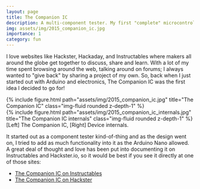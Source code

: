 ```yaml
---
layout: page
title: The Companion IC
description: A multi-component tester. My first "complete" microcontroller project!
img: assets/img/2015_companion_ic.jpg
importance: 1
category: fun
---
```


I love websites like Hackster, Hackaday, and Instructables where makers all around the globe get together to discuss, share and learn. With a lot of my time spent browsing around the web, talking around on forums; I always wanted to "give back" by sharing a project of my own. So, back when I just started out with Arduino and electronics, The Companion IC was the first idea I decided to go for!


<div class="row">
    <div class="col-sm mt-3 mt-md-0">
        {% include figure.html path="assets/img/2015_companion_ic.jpg" title="The Companion IC" class="img-fluid rounded z-depth-1" %}
    </div>
    <div class="col-sm mt-3 mt-md-0">
        {% include figure.html path="assets/img/2015_companion_ic_internals.jpg" title="The Companion IC internals" class="img-fluid rounded z-depth-1" %}
    </div>
</div>
<div class="caption">
    [Left] The Companion IC, [Right] Device internals.
</div>

It started out as a component tester kind-of-thing and as the design went on, I tried to add as much functionality into it as the Arduino Nano allowed. A great deal of thought and love has been put into documenting it on Instructables and Hackster.io, so it would be best if you see it directly at one of those sites:

- [The Companion IC on Instructables](https://www.instructables.com/The-Companion-IC/)
- [The Companion IC on Hackster](https://www.hackster.io/Srijal/the-companion-ic-696560)